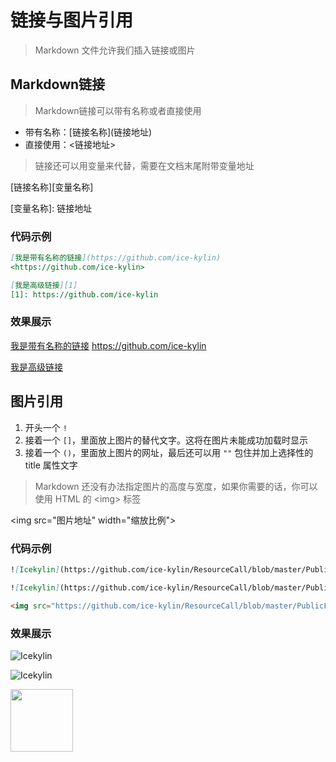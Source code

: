 # 链接与图片引用

> Markdown 文件允许我们插入链接或图片

## Markdown链接

> Markdown链接可以带有名称或者直接使用

- 带有名称：\[链接名称](链接地址)
- 直接使用：<链接地址>

> 链接还可以用变量来代替，需要在文档末尾附带变量地址

\[链接名称][变量名称]

\[变量名称]: 链接地址

### 代码示例

```markdown
[我是带有名称的链接](https://github.com/ice-kylin)
<https://github.com/ice-kylin>

[我是高级链接][1]
[1]: https://github.com/ice-kylin
```

### 效果展示

[我是带有名称的链接](https://github.com/ice-kylin)
<https://github.com/ice-kylin>



[我是高级链接][1]

[1]: https://github.com/ice-kylin

## 图片引用

1. 开头一个 `!`
2. 接着一个 `[]`，里面放上图片的替代文字。这将在图片未能成功加载时显示
3. 接着一个 `()`，里面放上图片的网址，最后还可以用 `""` 包住并加上选择性的 title 属性文字

> Markdown 还没有办法指定图片的高度与宽度，如果你需要的话，你可以使用 HTML 的 \<img> 标签

\<img src="图片地址" width="缩放比例">

### 代码示例

```markdown
![Icekylin](https://github.com/ice-kylin/ResourceCall/blob/master/PublicFile/AvatarRound(250%C3%97250).png)

![Icekylin](https://github.com/ice-kylin/ResourceCall/blob/master/PublicFile/AvatarRound(250%C3%97250).png "Icekylin")

<img src="https://github.com/ice-kylin/ResourceCall/blob/master/PublicFile/AvatarRound(250%C3%97250).png" width="100px">
```

### 效果展示

![Icekylin](https://github.com/ice-kylin/ResourceCall/blob/master/PublicFile/AvatarRound(250%C3%97250).png)

![Icekylin](https://github.com/ice-kylin/ResourceCall/blob/master/PublicFile/AvatarRound(250%C3%97250).png "Icekylin")

<img src="https://github.com/ice-kylin/ResourceCall/blob/master/PublicFile/AvatarRound(250%C3%97250).png" width="100px">